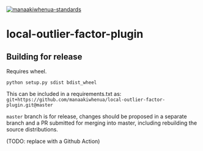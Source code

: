 [![manaakiwhenua-standards](https://github.com/manaakiwhenua/local-outlier-factor-plugin/workflows/manaakiwhenua-standards/badge.svg)](https://github.com/manaakiwhenua/manaakiwhenua-standards)

# local-outlier-factor-plugin

## Building for release

Requires wheel.

`python setup.py sdist bdist_wheel`

This can be included in a requirements.txt as: `git+https://github.com/manaakiwhenua/local-outlier-factor-plugin.git@master`

`master` branch is for release, changes should be proposed in a separate branch and a PR submitted for merging into master, including rebuilding the source distributions.

(TODO: replace with a Github Action)
